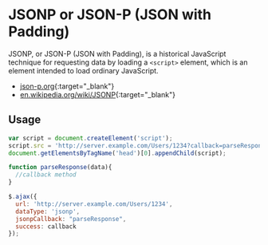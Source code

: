 # JSONP or JSON-P (JSON with Padding)

JSONP, or JSON-P (JSON with Padding), is a historical JavaScript technique for requesting data by loading a `<script>` element, which is an element intended to load ordinary JavaScript.

- [json-p.org](https://json-p.org){:target="_blank"}
- [en.wikipedia.org/wiki/JSONP](https://en.wikipedia.org/wiki/JSONP){:target="_blank"}

## Usage

```javascript
var script = document.createElement('script'); 
script.src = 'http://server.example.com/Users/1234?callback=parseResponse';
document.getElementsByTagName('head')[0].appendChild(script); 

function parseResponse(data){ 
  //callback method 
}
```

```javascript
$.ajax({
  url: 'http://server.example.com/Users/1234',
  dataType: 'jsonp',
  jsonpCallback: "parseResponse",
  success: callback
});
```
